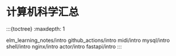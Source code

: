# 计算机科学汇总

:::{toctree}
:maxdepth: 1

elm_learning_notes/intro
github_actions/intro
midi/intro
mysql/intro
shell/intro
nginx/intro
actor/intro
fastapi/intro
:::